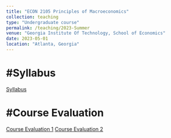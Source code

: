 ```yaml
---
title: "ECON 2105 Principles of Macroeconomics"
collection: teaching
type: "Undergraduate course"
permalink: /teaching/2023-Summer
venue: "Georgia Institute Of Technology, School of Economics"
date: 2023-05-01
location: "Atlanta, Georgia"
---
```


#Syllabus
======
[Syllabus](/files/ECON_2105_Summer_Syllabus.pdf)

#Course Evaluation
======
[Course Evaluation 1](/files/Hritan_2023_Summer_ECON_2105_Prin_of_Macroeconomics_SF1.pdf)
[Course Evaluation 2](/files/Hritan_2023_Summer_ECON_2105_Prin_of_Macroeconomics_NP1.pdf)

